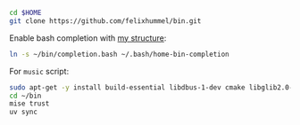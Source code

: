 ```sh
cd $HOME
git clone https://github.com/felixhummel/bin.git
```

Enable bash completion with [my
structure](https://github.com/felixhummel/configs):
```sh
ln -s ~/bin/completion.bash ~/.bash/home-bin-completion
```

For `music` script:
```sh
sudo apt-get -y install build-essential libdbus-1-dev cmake libglib2.0-dev python3-dev
cd ~/bin
mise trust
uv sync
```
